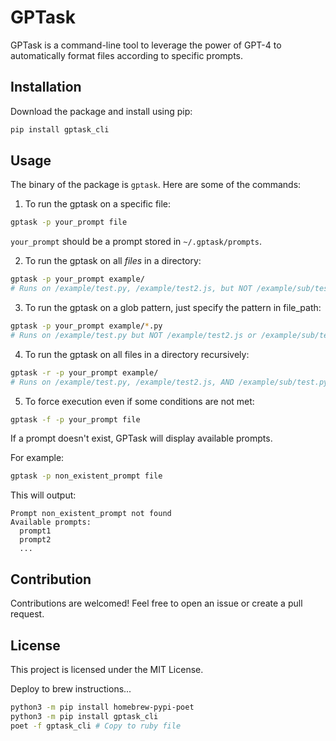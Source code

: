 # GPTask

GPTask is a command-line tool to leverage the power of GPT-4 to automatically format files according to specific prompts.

## Installation

Download the package and install using pip:

```bash
pip install gptask_cli
```

## Usage

The binary of the package is `gptask`. Here are some of the commands:

1. To run the gptask on a specific file:

```bash
gptask -p your_prompt file
```

`your_prompt` should be a prompt stored in `~/.gptask/prompts`.

2. To run the gptask on all _files_ in a directory:

```bash
gptask -p your_prompt example/
# Runs on /example/test.py, /example/test2.js, but NOT /example/sub/test.py
```

3. To run the gptask on a glob pattern, just specify the pattern in file_path:

```bash
gptask -p your_prompt example/*.py
# Runs on /example/test.py but NOT /example/test2.js or /example/sub/test.py
```

4. To run the gptask on all files in a directory recursively:

```bash
gptask -r -p your_prompt example/
# Runs on /example/test.py, /example/test2.js, AND /example/sub/test.py
```

5. To force execution even if some conditions are not met:

```bash
gptask -f -p your_prompt file
```

If a prompt doesn't exist, GPTask will display available prompts.

For example:

```bash
gptask -p non_existent_prompt file
```

This will output:

```
Prompt non_existent_prompt not found
Available prompts:
  prompt1
  prompt2
  ...
```

## Contribution

Contributions are welcomed! Feel free to open an issue or create a pull request.

## License

This project is licensed under the MIT License.

Deploy to brew instructions...

```bash
python3 -m pip install homebrew-pypi-poet
python3 -m pip install gptask_cli
poet -f gptask_cli # Copy to ruby file
```

```

```

